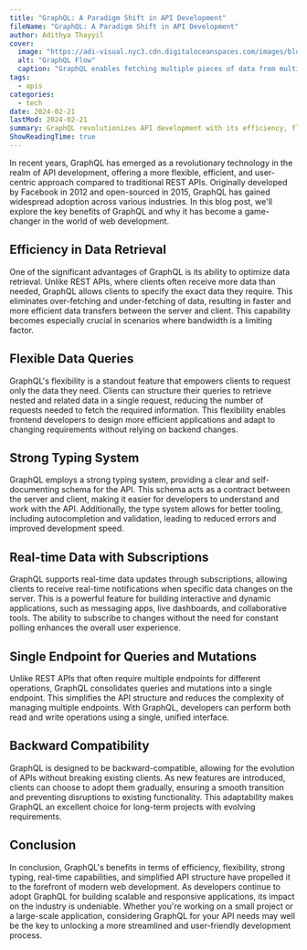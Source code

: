 ```yaml
---
title: "GraphQL: A Paradigm Shift in API Development"
fileName: "GraphQL: A Paradigm Shift in API Development"
author: Adithya Thayyil
cover:
  image: "https://adi-visual.nyc3.cdn.digitaloceanspaces.com/images/blog/GraphQL/GQL.png"
  alt: "GraphQL Flow"
  caption: "GraphQL enables fetching multiple pieces of data from multiple sources in a single request"
tags:
  - apis
categories:
  - tech
date: 2024-02-21
lastMod: 2024-02-21
summary: GraphQL revolutionizes API development with its efficiency, flexibility, strong typing, real-time capabilities, and simplified structure.
ShowReadingTime: true
---
```


In recent years, GraphQL has emerged as a revolutionary technology in the realm of API development, offering a more flexible, efficient, and user-centric approach compared to traditional REST APIs. Originally developed by Facebook in 2012 and open-sourced in 2015, GraphQL has gained widespread adoption across various industries. In this blog post, we'll explore the key benefits of GraphQL and why it has become a game-changer in the world of web development.

## Efficiency in Data Retrieval

One of the significant advantages of GraphQL is its ability to optimize data retrieval. Unlike REST APIs, where clients often receive more data than needed, GraphQL allows clients to specify the exact data they require. This eliminates over-fetching and under-fetching of data, resulting in faster and more efficient data transfers between the server and client. This capability becomes especially crucial in scenarios where bandwidth is a limiting factor.

## Flexible Data Queries

GraphQL's flexibility is a standout feature that empowers clients to request only the data they need. Clients can structure their queries to retrieve nested and related data in a single request, reducing the number of requests needed to fetch the required information. This flexibility enables frontend developers to design more efficient applications and adapt to changing requirements without relying on backend changes.

## Strong Typing System

GraphQL employs a strong typing system, providing a clear and self-documenting schema for the API. This schema acts as a contract between the server and client, making it easier for developers to understand and work with the API. Additionally, the type system allows for better tooling, including autocompletion and validation, leading to reduced errors and improved development speed.

## Real-time Data with Subscriptions

GraphQL supports real-time data updates through subscriptions, allowing clients to receive real-time notifications when specific data changes on the server. This is a powerful feature for building interactive and dynamic applications, such as messaging apps, live dashboards, and collaborative tools. The ability to subscribe to changes without the need for constant polling enhances the overall user experience.

## Single Endpoint for Queries and Mutations

Unlike REST APIs that often require multiple endpoints for different operations, GraphQL consolidates queries and mutations into a single endpoint. This simplifies the API structure and reduces the complexity of managing multiple endpoints. With GraphQL, developers can perform both read and write operations using a single, unified interface.

## Backward Compatibility

GraphQL is designed to be backward-compatible, allowing for the evolution of APIs without breaking existing clients. As new features are introduced, clients can choose to adopt them gradually, ensuring a smooth transition and preventing disruptions to existing functionality. This adaptability makes GraphQL an excellent choice for long-term projects with evolving requirements.

## Conclusion

In conclusion, GraphQL's benefits in terms of efficiency, flexibility, strong typing, real-time capabilities, and simplified API structure have propelled it to the forefront of modern web development. As developers continue to adopt GraphQL for building scalable and responsive applications, its impact on the industry is undeniable. Whether you're working on a small project or a large-scale application, considering GraphQL for your API needs may well be the key to unlocking a more streamlined and user-friendly development process.
